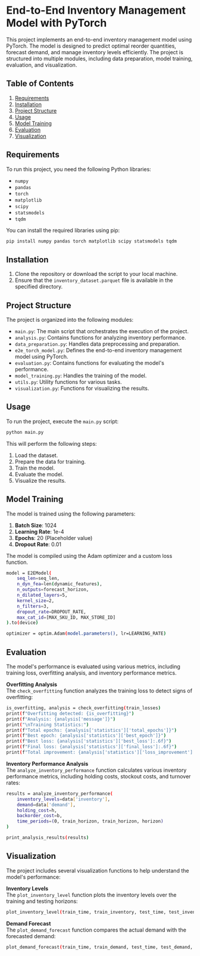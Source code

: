 # End-to-End Inventory Management Model with PyTorch

This project implements an end-to-end inventory management model using PyTorch. The model is designed to predict optimal reorder quantities, forecast demand, and manage inventory levels efficiently. The project is structured into multiple modules, including data preparation, model training, evaluation, and visualization.

## Table of Contents
1. [Requirements](#requirements)
2. [Installation](#installation)
3. [Project Structure](#project-structure)
4. [Usage](#usage)
5. [Model Training](#model-training)
6. [Evaluation](#evaluation)
7. [Visualization](#visualization)

## Requirements

To run this project, you need the following Python libraries:

- `numpy`
- `pandas`
- `torch`
- `matplotlib`
- `scipy`
- `statsmodels`
- `tqdm`

You can install the required libraries using pip:

```bash
pip install numpy pandas torch matplotlib scipy statsmodels tqdm
```

## Installation
1. Clone the repository or download the script to your local machine.
2. Ensure that the `inventory_dataset.parquet` file is available in the specified directory.

## Project Structure
The project is organized into the following modules:
- `main.py`: The main script that orchestrates the execution of the project.
- `analysis.py`: Contains functions for analyzing inventory performance.
- `data_preparation.py`: Handles data preprocessing and preparation.
- `e2e_torch_model.py`: Defines the end-to-end inventory management model using PyTorch.
- `evaluation.py`: Contains functions for evaluating the model's performance.
- `model_training.py`: Handles the training of the model.
- `utils.py`: Utility functions for various tasks.
- `visualization.py`: Functions for visualizing the results.

## Usage
To run the project, execute the `main.py` script:
```bash
python main.py
```

This will perform the following steps:
1. Load the dataset.
2. Prepare the data for training.
3. Train the model.
4. Evaluate the model.
5. Visualize the results.

## Model Training
The model is trained using the following parameters:
1. **Batch Size**: 1024
2. **Learning Rate**: 1e-4
3. **Epochs**: 20 (Placeholder value)
4. **Dropout Rate**: 0.01

The model is compiled using the Adam optimizer and a custom loss function.
```bash
model = E2EModel(
    seq_len=seq_len,
    n_dyn_fea=len(dynamic_features),
    n_outputs=forecast_horizon,
    n_dilated_layers=5,
    kernel_size=2,
    n_filters=3,
    dropout_rate=DROPOUT_RATE,
    max_cat_id=[MAX_SKU_ID, MAX_STORE_ID]
).to(device)

optimizer = optim.Adam(model.parameters(), lr=LEARNING_RATE)
```

## Evaluation
The model's performance is evaluated using various metrics, including training loss, overfitting analysis, and inventory performance metrics.

**Overfitting Analysis** \
The `check_overfitting` function analyzes the training loss to detect signs of overfitting:
```bash
is_overfitting, analysis = check_overfitting(train_losses)
print(f"Overfitting detected: {is_overfitting}")
print(f"Analysis: {analysis['message']}")
print("\nTraining Statistics:")
print(f"Total epochs: {analysis['statistics']['total_epochs']}")
print(f"Best epoch: {analysis['statistics']['best_epoch']}")
print(f"Best loss: {analysis['statistics']['best_loss']:.6f}")
print(f"Final loss: {analysis['statistics']['final_loss']:.6f}")
print(f"Total improvement: {analysis['statistics']['loss_improvement']:.2f}%")
```

**Inventory Performance Analysis** \
The `analyze_inventory_performance` function calculates various inventory performance metrics, including holding costs, stockout costs, and turnover rates:

```bash
results = analyze_inventory_performance(
    inventory_levels=data['inventory'],
    demand=data['demand'],
    holding_cost=h,
    backorder_cost=b,
    time_periods=(0, train_horizon, train_horizon, horizon)
)

print_analysis_results(results)
```

## Visualization
The project includes several visualization functions to help understand the model's performance:

**Inventory Levels** \
The `plot_inventory_level` function plots the inventory levels over the training and testing horizons:
```bash
plot_inventory_level(train_time, train_inventory, test_time, test_inventory)
```

**Demand Forecast** \
The `plot_demand_forecast` function compares the actual demand with the forecasted demand:
```bash
plot_demand_forecast(train_time, train_demand, test_time, test_demand, forecasted_demand_reshaped)
```